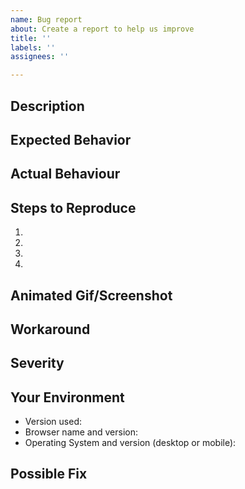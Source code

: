 ```yaml
---
name: Bug report
about: Create a report to help us improve
title: ''
labels: ''
assignees: ''

---
```


## Description
<!-- Provide a more detailed introduction to the issue itself, and why you consider it to be a bug -->
<!-- How has this bug affected you? What were you trying to accomplish? -->


## Expected Behavior
<!-- Tell us what should happen -->


## Actual Behaviour
<!-- Tell us what happens instead -->


## Steps to Reproduce
<!-- Provide an unambiguous set of steps to reproduce this bug -->
<!-- Include code to reproduce if relevant -->
<!-- Include links -->
<!-- Include user ID -->

1.
2.
3.
4.

## Animated Gif/Screenshot
<!-- Provide a screenshot or brief video reproducing the bug.  -->
<!-- Please try to have the dev tools opened on the network tab (press F12 to open the devtools of your browser -->

## Workaround
<!-- Include a workaround for this bug (if relevant) -->

## Severity
<!-- Assign a label and explain the impact.

bug-s1: a critical feature is broken: checkout, payments, signup, login
bug-s2: a non-critical feature is broken, no workaround
bug-s3: a feature is broken but there is a workaround
bug-s4: it's annoying, but you can use it
bug-s5: we can live with it, only a few users impacted

https://github.com/openfoodfoundation/openfoodnetwork/wiki/Bug-severity
-->

## Your Environment
<!-- Include relevant details about the environment you experienced the bug in -->

* Version used:
* Browser name and version:
* Operating System and version (desktop or mobile):

## Possible Fix
<!-- Not obligatory, but suggest a fix or reason for the bug -->

